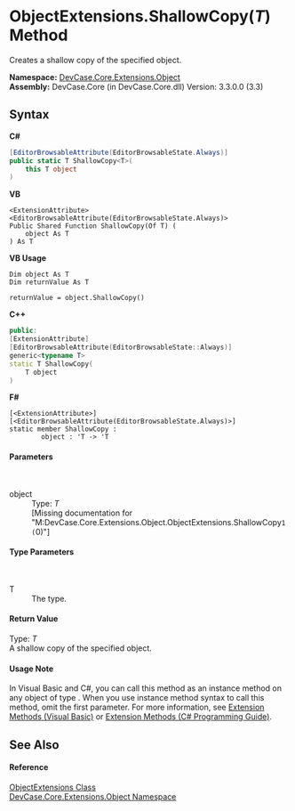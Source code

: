 # ObjectExtensions.ShallowCopy(*T*) Method 
 

Creates a shallow copy of the specified object.

**Namespace:**&nbsp;<a href="N_DevCase_Core_Extensions_Object">DevCase.Core.Extensions.Object</a><br />**Assembly:**&nbsp;DevCase.Core (in DevCase.Core.dll) Version: 3.3.0.0 (3.3)

## Syntax

**C#**<br />
``` C#
[EditorBrowsableAttribute(EditorBrowsableState.Always)]
public static T ShallowCopy<T>(
	this T object
)

```

**VB**<br />
``` VB
<ExtensionAttribute>
<EditorBrowsableAttribute(EditorBrowsableState.Always)>
Public Shared Function ShallowCopy(Of T) ( 
	object As T
) As T
```

**VB Usage**<br />
``` VB Usage
Dim object As T
Dim returnValue As T

returnValue = object.ShallowCopy()
```

**C++**<br />
``` C++
public:
[ExtensionAttribute]
[EditorBrowsableAttribute(EditorBrowsableState::Always)]
generic<typename T>
static T ShallowCopy(
	T object
)
```

**F#**<br />
``` F#
[<ExtensionAttribute>]
[<EditorBrowsableAttribute(EditorBrowsableState.Always)>]
static member ShallowCopy : 
        object : 'T -> 'T 

```


#### Parameters
&nbsp;<dl><dt>object</dt><dd>Type: *T*<br />\[Missing <param name="object"/> documentation for "M:DevCase.Core.Extensions.Object.ObjectExtensions.ShallowCopy``1(``0)"\]</dd></dl>

#### Type Parameters
&nbsp;<dl><dt>T</dt><dd>The type.</dd></dl>

#### Return Value
Type: *T*<br />A shallow copy of the specified object.

#### Usage Note
In Visual Basic and C#, you can call this method as an instance method on any object of type . When you use instance method syntax to call this method, omit the first parameter. For more information, see <a href="https://docs.microsoft.com/dotnet/visual-basic/programming-guide/language-features/procedures/extension-methods">Extension Methods (Visual Basic)</a> or <a href="https://docs.microsoft.com/dotnet/csharp/programming-guide/classes-and-structs/extension-methods">Extension Methods (C# Programming Guide)</a>.

## See Also


#### Reference
<a href="T_DevCase_Core_Extensions_Object_ObjectExtensions">ObjectExtensions Class</a><br /><a href="N_DevCase_Core_Extensions_Object">DevCase.Core.Extensions.Object Namespace</a><br />